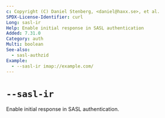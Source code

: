 ```yaml
---
c: Copyright (C) Daniel Stenberg, <daniel@haxx.se>, et al.
SPDX-License-Identifier: curl
Long: sasl-ir
Help: Enable initial response in SASL authentication
Added: 7.31.0
Category: auth
Multi: boolean
See-also:
  - sasl-authzid
Example:
  - --sasl-ir imap://example.com/
---
```


# `--sasl-ir`

Enable initial response in SASL authentication.
